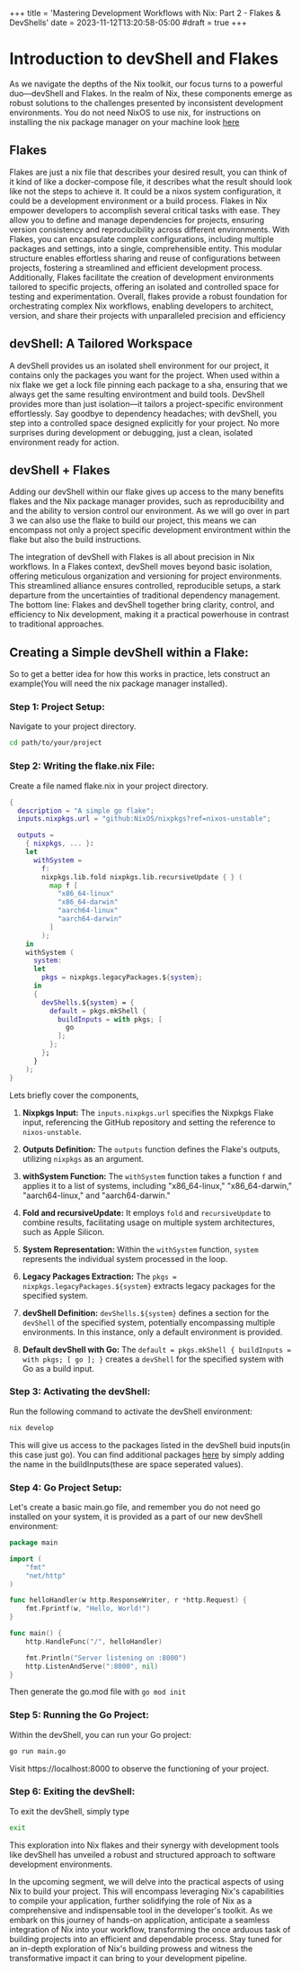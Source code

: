 +++
title = 'Mastering Development Workflows with Nix: Part 2 - Flakes & DevShells'
date = 2023-11-12T13:20:58-05:00
#draft = true
+++

# Introduction to devShell and Flakes

As we navigate the depths of the Nix toolkit, our focus turns to a powerful duo—devShell and Flakes. In the realm of Nix, these components emerge as robust solutions to the challenges presented by inconsistent development environments. You do not need NixOS to use nix, for instructions on installing the nix package manager on your machine look [here](https://nixos.org/download.html)

## Flakes

Flakes are just a nix file that describes your desired result, you can think of it kind of like a docker-compose file, it describes what the result should look like not the steps to achieve it. It could be a nixos system configuration, it could be a development environment or a build process. Flakes in Nix empower developers to accomplish several critical tasks with ease. They allow you to define and manage dependencies for projects, ensuring version consistency and reproducibility across different environments. With Flakes, you can encapsulate complex configurations, including multiple packages and settings, into a single, comprehensible entity. This modular structure enables effortless sharing and reuse of configurations between projects, fostering a streamlined and efficient development process. Additionally, Flakes facilitate the creation of development environments tailored to specific projects, offering an isolated and controlled space for testing and experimentation. Overall, flakes provide a robust foundation for orchestrating complex Nix workflows, enabling developers to architect, version, and share their projects with unparalleled precision and efficiency

## devShell: A Tailored Workspace
A devShell provides us an isolated shell environment for our project, it contains only the packages you want for the project. When used within a nix flake we get a lock file pinning each package to a sha, ensuring that we always get the same resulting environtment and build tools. DevShell provides more than just isolation—it tailors a project-specific environment effortlessly. Say goodbye to dependency headaches; with devShell, you step into a controlled space designed explicitly for your project. No more surprises during development or debugging, just a clean, isolated environment ready for action.

## devShell + Flakes
Adding our devShell within our flake gives up access to the many benefits flakes and the Nix package manager provides, such as reproducibility and and the ability to version control our environment. As we will go over in part 3 we can also use the flake to build our project, this means we can encompass not only a project specific development environtment within the flake but also the build instructions.

The integration of devShell with Flakes is all about precision in Nix workflows. In a Flakes context, devShell moves beyond basic isolation, offering meticulous organization and versioning for project environments. This streamlined alliance ensures controlled, reproducible setups, a stark departure from the uncertainties of traditional dependency management. The bottom line: Flakes and devShell together bring clarity, control, and efficiency to Nix development, making it a practical powerhouse in contrast to traditional approaches.

## Creating a Simple devShell within a Flake:

So to get a better idea for how this works in practice, lets construct an example(You will need the nix package manager installed).

### Step 1: Project Setup:
Navigate to your project directory.

```bash
cd path/to/your/project
```

### Step 2: Writing the flake.nix File:
Create a file named flake.nix in your project directory.
```nix
{
  description = "A simple go flake";
  inputs.nixpkgs.url = "github:NixOS/nixpkgs?ref=nixos-unstable";

  outputs =
    { nixpkgs, ... }:
    let
      withSystem =
        f:
        nixpkgs.lib.fold nixpkgs.lib.recursiveUpdate { } (
          map f [
            "x86_64-linux"
            "x86_64-darwin"
            "aarch64-linux"
            "aarch64-darwin"
          ]
        );
    in
    withSystem (
      system:
      let
        pkgs = nixpkgs.legacyPackages.${system};
      in
      {
        devShells.${system} = {
          default = pkgs.mkShell {
            buildInputs = with pkgs; [
              go
            ];
          };
        };
      }
    );
}
```
Lets briefly cover the components,

1. **Nixpkgs Input:**
   The `inputs.nixpkgs.url` specifies the Nixpkgs Flake input, referencing the GitHub repository and setting the reference to `nixos-unstable`.

2. **Outputs Definition:**
   The `outputs` function defines the Flake's outputs, utilizing `nixpkgs` as an argument.

3. **withSystem Function:**
   The `withSystem` function takes a function `f` and applies it to a list of systems, including "x86_64-linux," "x86_64-darwin," "aarch64-linux," and "aarch64-darwin."

4. **Fold and recursiveUpdate:**
   It employs `fold` and `recursiveUpdate` to combine results, facilitating usage on multiple system architectures, such as Apple Silicon.

5. **System Representation:**
   Within the `withSystem` function, `system` represents the individual system processed in the loop.

6. **Legacy Packages Extraction:**
   The `pkgs = nixpkgs.legacyPackages.${system}` extracts legacy packages for the specified system.

7. **devShell Definition:**
   `devShells.${system}` defines a section for the `devShell` of the specified system, potentially encompassing multiple environments. In this instance, only a default environment is provided.

8. **Default devShell with Go:**
   The `default = pkgs.mkShell { buildInputs = with pkgs; [ go ]; }` creates a `devShell` for the specified system with Go as a build input.

### Step 3: Activating the devShell:
Run the following command to activate the devShell environment:
```bash
nix develop
```
This will give us access to the packages listed in the devShell buid inputs(in this case just go). You can find additional packages [here](https://search.nixos.org/packages) by simply adding the name in the buildInputs(these are space seperated values).

### Step 4: Go Project Setup:
Let's create a basic main.go file, and remember you do not need go installed on your system, it is provided as a part of our new devShell environment:
```go
package main

import (
	"fmt"
	"net/http"
)

func helloHandler(w http.ResponseWriter, r *http.Request) {
	fmt.Fprintf(w, "Hello, World!")
}

func main() {
	http.HandleFunc("/", helloHandler)

	fmt.Println("Server listening on :8000")
	http.ListenAndServe(":8000", nil)
}

```
Then generate the go.mod file with `go mod init`

### Step 5: Running the Go Project:
Within the devShell, you can run your Go project:
```bash
go run main.go
```
Visit https://localhost:8000 to observe the functioning of your project.

### Step 6: Exiting the devShell:
To exit the devShell, simply type
```bash
exit
```

This exploration into Nix flakes and their synergy with development tools like devShell has unveiled a robust and structured approach to software development environments.

In the upcoming segment, we will delve into the practical aspects of using Nix to build your project. This will encompass leveraging Nix's capabilities to compile your application, further solidifying the role of Nix as a comprehensive and indispensable tool in the developer's toolkit. As we embark on this journey of hands-on application, anticipate a seamless integration of Nix into your workflow, transforming the once arduous task of building projects into an efficient and dependable process. Stay tuned for an in-depth exploration of Nix's building prowess and witness the transformative impact it can bring to your development pipeline.
